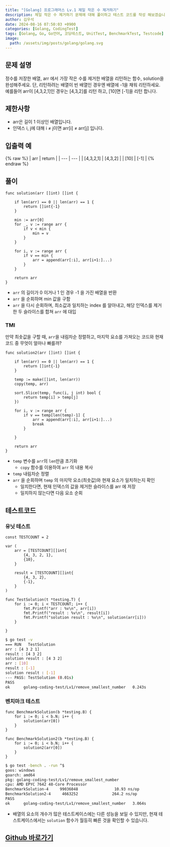 ```yaml
---
title: "[Golang] 프로그래머스 Lv.1 제일 작은 수 제거하기"
description: 제일 작은 수 제거하기 문제에 대해 풀이하고 테스트 코드를 작성 해보겠습니다.
author: 김우석
date: 2024-08-16 07:50:03 +0900
categories: [Golang, CodingTest]
tags: [Golang, Go, Go언어, 코딩테스트, UnitTest, BenchmarkTest, Testcode]
image:
  path: /assets/img/posts/golang/golang.svg
---
```


## 문제 설명
정수를 저장한 배열, arr 에서 가장 작은 수를 제거한 배열을 리턴하는 함수, solution을 완성해주세요. 단, 리턴하려는 배열이 빈 배열인 경우엔 배열에 -1을 채워 리턴하세요. 예를들어 arr이 [4,3,2,1]인 경우는 [4,3,2]를 리턴 하고, [10]면 [-1]을 리턴 합니다.


## 제한사항
- arr은 길이 1 이상인 배열입니다.
- 인덱스 i, j에 대해 i ≠ j이면 arr[i] ≠ arr[j] 입니다.


## 입출력 예
{% raw %}
| arr | return |
| --- | --- |
| \[4,3,2,1\] | \[4,3,2\] |
| \[10\] | \[-1\] |
{% endraw %}


## 풀이 
```golang
func solution(arr []int) []int {

	if len(arr) == 0 || len(arr) == 1 {
		return []int{-1}
	}

	min := arr[0]
	for _, v := range arr {
		if v < min {
			min = v
		}
	}

	for i, v := range arr {
		if v == min {
			arr = append(arr[:i], arr[i+1:]...)
		}
	}

	return arr
}
```

- `arr` 의 길이가 0 이거나 1 인 경우 -1 을 가진 배열을 반환
- `arr` 을 순회하며 min 값을 구함
- `arr` 을 다시 순회하며, 최소값과 일치하는 index 를 알아내고, 해당 인덱스를 제거한 두 슬라이스를 합쳐 `arr` 에 대입

### TMI
만약 최솟값을 구할 때, `arr`을 내림차순 정렬하고, 마지막 요소를 가져오는 코드와 현재 코드 중 무엇이 얼마나 빠를까?

```golang
func solution2(arr []int) []int {

	if len(arr) == 0 || len(arr) == 1 {
		return []int{-1}
	}

	temp := make([]int, len(arr))
	copy(temp, arr)

	sort.Slice(temp, func(i, j int) bool {
		return temp[i] > temp[j]
	})

	for i, v := range arr {
		if v == temp[len(temp)-1] {
			arr = append(arr[:i], arr[i+1:]...)
			break
		}

	}

	return arr
}
```

- `temp` 변수를 `arr`의 `len`만큼 초기화
	- `copy` 함수를 이용하여 `arr` 의 내용 복사
- `temp` 내림차순 정렬
- `arr` 을 순회하며 `temp` 의 마지막 요소(최솟값)와 현재 요소가 일치하는지 확인
	- 일치한다면, 현재 인덱스의 값을 제거한 슬라이스를 arr 에 저장
	- 일치하지 않는다면 다음 요소 순회


## 테스트코드
### 유닛 테스트
```golang
const TESTCOUNT = 2

var (
	arr = [TESTCOUNT][]int{
		{4, 3, 2, 1},
		{10},
	}

	result = [TESTCOUNT][]int{
		{4, 3, 2},
		{-1},
	}
)

func TestSolution(t *testing.T) {
	for i := 0; i < TESTCOUNT; i++ {
		fmt.Printf("arr : %v\n", arr[i])
		fmt.Printf("result : %v\n", result[i])
		fmt.Printf("solution result : %v\n", solution(arr[i]))
	}

}
```

```bash
$ go test -v
=== RUN   TestSolution
arr : [4 3 2 1]
result : [4 3 2]
solution result : [4 3 2]     
arr : [10]
result : [-1]
solution result : [-1]        
--- PASS: TestSolution (0.01s)
PASS
ok      golang-coding-test/Lv1/remove_smallest_number   0.243s
```


### 벤치마크 테스트
```golang
func BenchmarkSolution(b *testing.B) {
	for i := 0; i < b.N; i++ {
		solution(arr[0])
	}
}

func BenchmarkSolution2(b *testing.B) {
	for i := 0; i < b.N; i++ {
		solution2(arr[0])
	}
}
```

```bash
$ go test -bench . -run ^$
goos: windows
goarch: amd64
pkg: golang-coding-test/Lv1/remove_smallest_number
cpu: AMD EPYC 7642 48-Core Processor
BenchmarkSolution-4     99036048                10.93 ns/op
BenchmarkSolution2-4     4663252               264.2 ns/op
PASS
ok      golang-coding-test/Lv1/remove_smallest_number   3.064s
```

- 배열의 요소의 개수가 많은 테스트케이스에는 다른 성능을 보일 수 있지만, 현재 테스트케이스에서는 `solution` 함수가 월등히 빠른 것을 확인할 수 있습니다.


## [Github 바로가기](https://github.com/kr-goos/golang-coding-test/tree/master/Lv1/remove_smallest_number)
